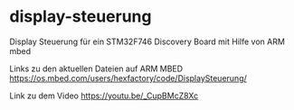 # display-steuerung
Display Steuerung für ein STM32F746 Discovery Board mit Hilfe von ARM mbed

Links zu den aktuellen Dateien auf ARM MBED
https://os.mbed.com/users/hexfactory/code/DisplaySteuerung/

Link zu dem Video
https://youtu.be/_CupBMcZ8Xc

